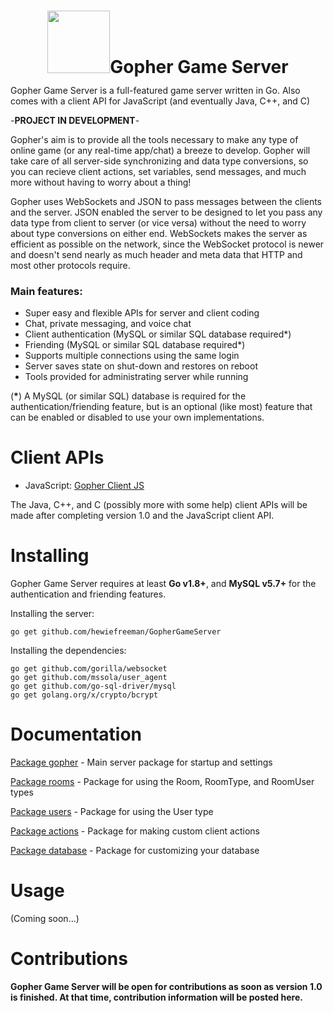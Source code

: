 # <div style="height:100px;line-height:100px;text-align:center;vertical-align:center;"><img src="https://github.com/hewiefreeman/GopherGameServer/blob/master/Server%20Gopher.png" width="100px" height="100px">Gopher Game Server</div>
Gopher Game Server is a full-featured game server written in Go. Also comes with a client API for JavaScript (and eventually Java, C++, and C)

-**PROJECT IN DEVELOPMENT**-

Gopher's aim is to provide all the tools necessary to make any type of online game (or any real-time app/chat) a breeze to develop. Gopher will take care of all server-side synchronizing and data type conversions, so you can recieve client actions, set variables, send messages, and much more without having to worry about a thing!

Gopher uses WebSockets and JSON to pass messages between the clients and the server. JSON enabled the server to be designed to let you pass any data type from client to server (or vice versa) without the need to worry about type conversions on either end. WebSockets makes the server as efficient as possible on the network, since the WebSocket protocol is newer and doesn't send nearly as much header and meta data that HTTP and most other protocols require.

### Main features:

 - Super easy and flexible APIs for server and client coding
 - Chat, private messaging, and voice chat
 - Client authentication (MySQL or similar SQL database required*)
 - Friending (MySQL or similar SQL database required*)
 - Supports multiple connections using the same login
 - Server saves state on shut-down and restores on reboot
 - Tools provided for administrating server while running

(**\***) A MySQL (or similar SQL) database is required for the authentication/friending feature, but is an optional (like most) feature that can be enabled or disabled to use your own implementations.

# Client APIs

 - JavaScript: [Gopher Client JS](https://github.com/hewiefreeman/GopherClientJS)

The Java, C++, and C (possibly more with some help) client APIs will be made after completing version 1.0 and the JavaScript client API.

# Installing
Gopher Game Server requires at least **Go v1.8+**, and **MySQL v5.7+** for the authentication and friending features.

Installing the server:
     
    go get github.com/hewiefreeman/GopherGameServer
     
Installing the dependencies:

    go get github.com/gorilla/websocket
    go get github.com/mssola/user_agent
    go get github.com/go-sql-driver/mysql
    go get golang.org/x/crypto/bcrypt
     
# Documentation

[Package gopher](https://godoc.org/github.com/hewiefreeman/GopherGameServer) - Main server package for startup and settings

[Package rooms](https://godoc.org/github.com/hewiefreeman/GopherGameServer/rooms) - Package for using the Room, RoomType, and RoomUser types

[Package users](https://godoc.org/github.com/hewiefreeman/GopherGameServer/users) - Package for using the User type

[Package actions](https://godoc.org/github.com/hewiefreeman/GopherGameServer/actions) - Package for making custom client actions

[Package database](https://godoc.org/github.com/hewiefreeman/GopherGameServer/database) - Package for customizing your database

# Usage

(Coming soon...)

# Contributions

**Gopher Game Server will be open for contributions as soon as version 1.0 is finished. At that time, contribution information will be posted here.**

